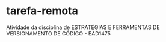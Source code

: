 # tarefa-remota

Atividade da disciplina de ESTRATÉGIAS E FERRAMENTAS DE VERSIONAMENTO DE CÓDIGO - EAD1475
